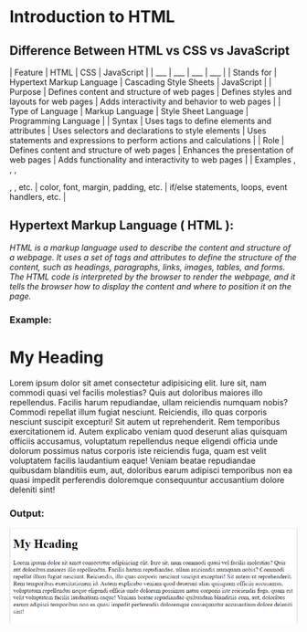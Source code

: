 # Introduction to HTML

## Difference Between HTML vs CSS vs JavaScript
| Feature | HTML | CSS | JavaScript |
| ___ | ___ | ___ | ___ |
| Stands for | Hypertext Markup Language | Cascading Style Sheets | JavaScript |
| Purpose | Defines content and structure of web pages | Defines styles and layouts for web pages | Adds interactivity and behavior to web pages |
| Type of Language | Markup Language | Style Sheet Language | Programming Language |
| Syntax | Uses tags to define elements and attributes | Uses selectors and declarations to style elements | Uses statements and expressions to perform actions and calculations |
| Role | Defines content and structure of web pages | Enhances the presentation of web pages | Adds functionality and interactivity to web pages |
| Examples	<html>, <head>, <body>, <p>, <img>, etc. | color, font, margin, padding, etc. | if/else statements, loops, event handlers, etc. |

## Hypertext Markup Language ( HTML ):
*HTML is a markup language used to describe the content and structure of a webpage. It uses a set of tags and attributes to define the structure of the content, such as headings, paragraphs, links, images, tables, and forms. The HTML code is interpreted by the browser to render the webpage, and it tells the browser how to display the content and where to position it on the page.*

### Example: 
<!DOCTYPE html>
<html>
    <head>
        <title>Document</title>
    </head>
    <body>
        <h1>My Heading</h1>
        <p>Lorem ipsum dolor sit amet consectetur adipisicing elit. Iure sit, nam commodi quasi vel facilis molestias? Quis aut doloribus maiores illo repellendus. Facilis harum repudiandae, ullam reiciendis numquam nobis? Commodi repellat illum fugiat nesciunt. Reiciendis, illo quas corporis nesciunt suscipit excepturi! Sit autem ut reprehenderit. Rem temporibus exercitationem id. Autem explicabo veniam quod deserunt alias quisquam officiis accusamus, voluptatum repellendus neque eligendi officia unde dolorum possimus natus corporis iste reiciendis fuga, quam est velit voluptatem facilis laudantium eaque! Veniam beatae repudiandae quibusdam blanditiis eum, aut, doloribus earum adipisci temporibus non ea quasi impedit perferendis doloremque consequuntur accusantium dolore deleniti sint!</p>
    </body>
</html>
 

### Output:
![Alt text](image.png)